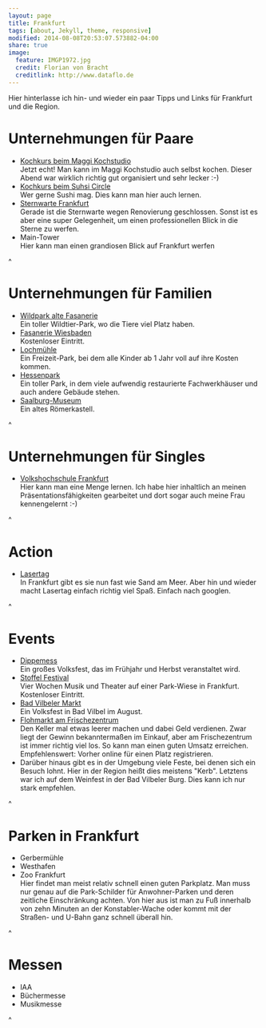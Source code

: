 ```yaml
---
layout: page
title: Frankfurt
tags: [about, Jekyll, theme, responsive]
modified: 2014-08-08T20:53:07.573882-04:00
share: true
image:
  feature: IMGP1972.jpg
  credit: Florian von Bracht
  creditlink: http://www.dataflo.de
---
```


Hier hinterlasse ich hin- und wieder ein paar Tipps und Links für Frankfurt und die Region.


# Unternehmungen für Paare

* [Kochkurs beim Maggi Kochstudio](https://www.maggi.de/maggi-kochstudio/treffs/frankfurt/Kochkurse)  
  Jetzt echt! Man kann im Maggi Kochstudio auch selbst kochen. Dieser Abend war wirklich richtig gut organisiert und sehr lecker :-)
* [Kochkurs beim Suhsi Circle](http://www.sushi-circle.de/kochkurse-bei-sushi-circle.html)  
  Wer gerne Sushi mag. Dies kann man hier auch lernen.  
* [Sternwarte Frankfurt](http://www.physikalischer-verein.de/index.php/sternwarte)  
  Gerade ist die Sternwarte wegen Renovierung geschlossen. Sonst ist es aber eine super Gelegenheit, um einen professionellen Blick in die Sterne zu werfen.
* Main-Tower  
  Hier kann man einen grandiosen Blick auf Frankfurt werfen

^

# Unternehmungen für Familien

* [Wildpark alte Fasanerie](www.erlebnis-wildpark.de)  
  Ein toller Wildtier-Park, wo die Tiere viel Platz haben.
* [Fasanerie Wiesbaden](fasanerie.net/)  
  Kostenloser Eintritt.
* [Lochmühle](http://www.lochmuehle.de/)  
  Ein Freizeit-Park, bei dem alle Kinder ab 1 Jahr voll auf ihre Kosten kommen.
* [Hessenpark](http://www.hessenpark.de/)  
  Ein toller Park, in dem viele aufwendig restaurierte Fachwerkhäuser und auch andere Gebäude stehen.
* [Saalburg-Museum](http://www.saalburgmuseum.de/)  
  Ein altes Römerkastell.

^


# Unternehmungen für Singles

* [Volkshochschule Frankfurt](https://www.vhs.frankfurt.de/)  
  Hier kann man eine Menge lernen. Ich habe hier inhaltlich an meinen Präsentationsfähigkeiten gearbeitet und dort sogar auch meine Frau kennengelernt :-)

^


# Action

* [Lasertag](www.lasertag-frankfurt.de/)  
  In Frankfurt gibt es sie nun fast wie Sand am Meer. Aber hin und wieder macht Lasertag einfach richtig viel Spaß. Einfach nach googlen.

^

# Events

* [Dippemess](http://www.dippemess.de/)  
  Ein großes Volksfest, das im Frühjahr und Herbst veranstaltet wird.
* [Stoffel Festival](www.stalburg.de/stoffel/info/)  
  Vier Wochen Musik und Theater auf einer Park-Wiese in Frankfurt. Kostenloser Eintritt.
* [Bad Vilbeler Markt](http://www.bad-vilbel-markt.de/)  
  Ein Volksfest in Bad Vilbel im August.
* [Flohmarkt am Frischezentrum](http://www.flohmarkt-frankfurt.com/flohmarkt-frischezentrum-frankfurt-kalbach/)  
  Den Keller mal etwas leerer machen und dabei Geld verdienen. Zwar liegt der Gewinn bekanntermaßen im Einkauf, aber am Frischezentrum ist immer richtig viel los. So kann man einen guten Umsatz erreichen. Empfehlenswert: Vorher online für einen Platz registrieren.
* Darüber hinaus gibt es in der Umgebung viele Feste, bei denen sich ein Besuch lohnt. Hier in der Region heißt dies meistens "Kerb". Letztens war ich auf dem Weinfest in der Bad Vilbeler Burg. Dies kann ich nur stark empfehlen.

^


# Parken in Frankfurt
 * Gerbermühle
 * Westhafen
 * Zoo Frankfurt  
   Hier findet man meist relativ schnell einen guten Parkplatz. Man muss nur genau auf die Park-Schilder für Anwohner-Parken und deren zeitliche Einschränkung achten. Von hier aus ist man zu Fuß innerhalb von zehn Minuten an der Konstabler-Wache oder kommt mit der Straßen- und U-Bahn ganz schnell überall hin.

^


# Messen

* IAA
* Büchermesse
* Musikmesse

^
